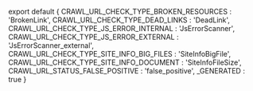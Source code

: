 export default {
    CRAWL_URL_CHECK_TYPE_BROKEN_RESOURCES : 'BrokenLink',
    CRAWL_URL_CHECK_TYPE_DEAD_LINKS : 'DeadLink',
    CRAWL_URL_CHECK_TYPE_JS_ERROR_INTERNAL : 'JsErrorScanner',
    CRAWL_URL_CHECK_TYPE_JS_ERROR_EXTERNAL : 'JsErrorScanner_external',
    CRAWL_URL_CHECK_TYPE_SITE_INFO_BIG_FILES : 'SiteInfoBigFile',
    CRAWL_URL_CHECK_TYPE_SITE_INFO_DOCUMENT : 'SiteInfoFileSize',
    CRAWL_URL_STATUS_FALSE_POSITIVE : 'false_positive',
    _GENERATED  : true
}
